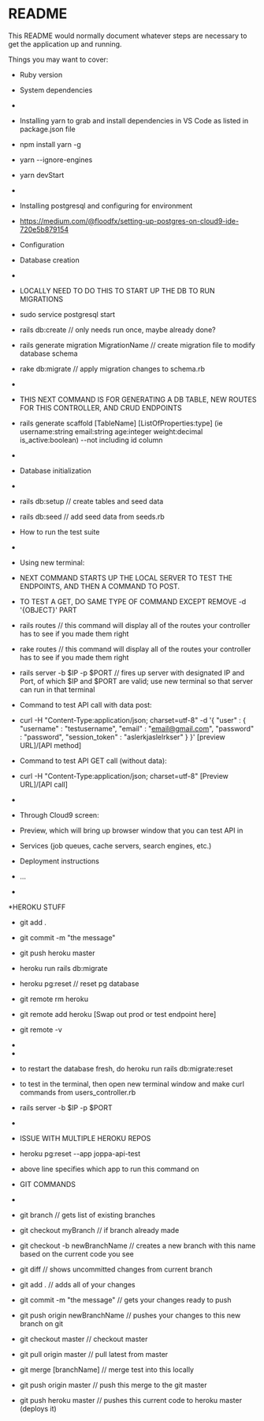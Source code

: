 # README

This README would normally document whatever steps are necessary to get the
application up and running.

Things you may want to cover:

* Ruby version

* System dependencies
* 
* Installing yarn to grab and install dependencies in VS Code as listed in package.json file
* npm install yarn -g
* yarn --ignore-engines
* yarn devStart
*
* Installing postgresql and configuring for environment
* https://medium.com/@floodfx/setting-up-postgres-on-cloud9-ide-720e5b879154

* Configuration

* Database creation
* 
* LOCALLY NEED TO DO THIS TO START UP THE DB TO RUN MIGRATIONS
* sudo service postgresql start
* rails db:create // only needs run once, maybe already done?
* rails generate migration MigrationName    // create migration file to modify database schema
* rake db:migrate                           // apply migration changes to schema.rb
* 
* THIS NEXT COMMAND IS FOR GENERATING A DB TABLE, NEW ROUTES FOR THIS CONTROLLER, AND CRUD ENDPOINTS
* rails generate scaffold [TableName] [ListOfProperties:type] (ie username:string email:string age:integer weight:decimal is_active:boolean) --not including id column
* 
* Database initialization
* 
* rails db:setup                            // create tables and seed data
* rails db:seed                             // add seed data from seeds.rb

* How to run the test suite
*  
* Using new terminal:
* NEXT COMMAND STARTS UP THE LOCAL SERVER TO TEST THE ENDPOINTS, AND THEN A COMMAND TO POST.
* TO TEST A GET, DO SAME TYPE OF COMMAND EXCEPT REMOVE -d '{OBJECT}' PART
* rails routes                              // this command will display all of the routes your controller has to see if you made them right
* rake routes                               // this command will display all of the routes your controller has to see if you made them right
* rails server -b $IP -p $PORT  // fires up server with designated IP and Port, of which $IP and $PORT are valid; use new terminal so that server can run in that terminal
* Command to test API call with data post:
* curl -H "Content-Type:application/json; charset=utf-8" -d '{ "user" : { "username" : "testusername", "email" : "email@gmail.com", "password" : "password", "session_token" : "aslerkjaslelrkser" } }' [preview URL]/[API method]
* Command to test API GET call (without data):
* curl -H "Content-Type:application/json; charset=utf-8" [Preview URL]/[API call]
* 
* Through Cloud9 screen:
* Preview, which will bring up browser window that you can test API in

* Services (job queues, cache servers, search engines, etc.)

* Deployment instructions

* ...
* 

*HEROKU STUFF
* git add .
* git commit -m "the message"
* git push heroku master
* heroku run rails db:migrate
* heroku pg:reset                   // reset pg database
* git remote rm heroku
* git remote add heroku [Swap out prod or test endpoint here] 
* git remote -v
* 
* 
* to restart the database fresh, do heroku run rails db:migrate:reset

* to test in the terminal, then open new terminal window and make curl commands from users_controller.rb
* rails server -b $IP -p $PORT
* 

* ISSUE WITH MULTIPLE HEROKU REPOS
* heroku pg:reset --app joppa-api-test
* above line specifies which app to run this command on
* GIT COMMANDS
* 
* git branch                        // gets list of existing branches
* git checkout myBranch             // if branch already made
* git checkout -b newBranchName     // creates a new branch with this name based on the current code you see
* git diff                          // shows uncommitted changes from current branch
* git add .                         // adds all of your changes
* git commit -m "the message"       // gets your changes ready to push
* git push origin newBranchName     // pushes your changes to this new branch on git
* git checkout master               // checkout master
* git pull origin master            // pull latest from master
* git merge [branchName]            // merge test into this locally
* git push origin master            // push this merge to the git master

* git push heroku master            // pushes this current code to heroku master (deploys it)

